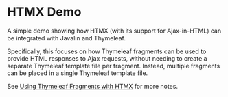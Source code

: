 # HTMX Demo
 
A simple demo showing how HTMX (with its support for Ajax-in-HTML) can be integrated with Javalin and Thymeleaf.

Specifically, this focuses on how Thymeleaf fragments can be used to provide HTML responses to Ajax requests, without needing to create a separate Thymeleaf template file per fragment. Instead, multiple fragments can be placed in a single Thymeleaf template file.

See [Using Thymeleaf Fragments with HTMX](https://northcoder.com/post/using-thymeleaf-fragments-with-htmx/) for more notes.
